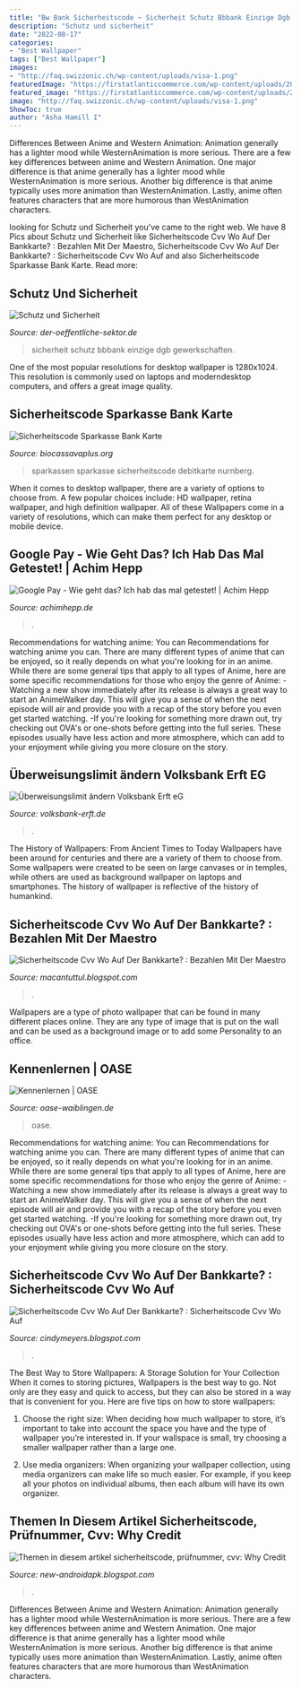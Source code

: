 ```yaml
---
title: "Bw Bank Sicherheitscode ~ Sicherheit Schutz Bbbank Einzige Dgb Gewerkschaften"
description: "Schutz und sicherheit"
date: "2022-08-17"
categories:
- "Best Wallpaper"
tags: ["Best Wallpaper"]
images:
- "http://faq.swizzonic.ch/wp-content/uploads/visa-1.png"
featuredImage: "https://firstatlanticcommerce.com/wp-content/uploads/2020/07/cvc-1.png"
featured_image: "https://firstatlanticcommerce.com/wp-content/uploads/2020/07/cvc-1.png"
image: "http://faq.swizzonic.ch/wp-content/uploads/visa-1.png"
ShowToc: true
author: "Asha Hamill I"
---
```



Differences Between Anime and Western Animation: Animation generally has a lighter mood while WesternAnimation is more serious.
There are a few key differences between anime and Western Animation. One major difference is that anime generally has a lighter mood while WesternAnimation is more serious. Another big difference is that anime typically uses more animation than WesternAnimation. Lastly, anime often features characters that are more humorous than WestAnimation characters.

	

		
looking for Schutz und Sicherheit you've came to the right web. We have 8 Pics about Schutz und Sicherheit like Sicherheitscode Cvv Wo Auf Der Bankkarte? : Bezahlen Mit Der Maestro, Sicherheitscode Cvv Wo Auf Der Bankkarte? : Sicherheitscode Cvv Wo Auf and also Sicherheitscode Sparkasse Bank Karte. Read more:
		
    
## Schutz Und Sicherheit

<img loading=lazy src="https://www.der-oeffentliche-sektor.de/media/img/rus_2014_424.jpg" onerror="this.onerror=null;this.src='https://tse1.mm.bing.net/th?id=OIP.n1KmREz1AXg4lVxBX9kmcwAAAA&amp;pid=15.1';" alt="Schutz und Sicherheit">

_Source: der-oeffentliche-sektor.de_

>sicherheit schutz bbbank einzige dgb gewerkschaften. 

	

One of the most popular resolutions for desktop wallpaper is 1280x1024. This resolution is commonly used on laptops and moderndesktop computers, and offers a great image quality.

    
## Sicherheitscode Sparkasse Bank Karte

<img loading=lazy src="https://api.sparkassen-mediacenter.de/p/171/sp/17100/thumbnail/entry_id/0_tdkf3ine/version/100000/width/1280/height/720/type/3/quality/80" onerror="this.onerror=null;this.src='https://tse1.mm.bing.net/th?id=OIP.u1gyZf1f47phPSQQjVBf7wHaEK&amp;pid=15.1';" alt="Sicherheitscode Sparkasse Bank Karte">

_Source: biocassavaplus.org_

>sparkassen sparkasse sicherheitscode debitkarte nurnberg. 

	

When it comes to desktop wallpaper, there are a variety of options to choose from. A few popular choices include: HD wallpaper, retina wallpaper, and high definition wallpaper. All of these Wallpapers come in a variety of resolutions, which can make them perfect for any desktop or mobile device. 

    
## Google Pay - Wie Geht Das? Ich Hab Das Mal Getestet! | Achim Hepp

<img loading=lazy src="https://achimhepp.de/wp-content/uploads/2018/10/achimhepp_google-pay_wie-geht-das_karte-ausrichten.jpg" onerror="this.onerror=null;this.src='https://tse4.mm.bing.net/th?id=OIP.X1YJxsGMIsGZiS_PLwsWAgAAAA&amp;pid=15.1';" alt="Google Pay - Wie geht das? Ich hab das mal getestet! | Achim Hepp">

_Source: achimhepp.de_

>. 

	

Recommendations for watching anime: You can
Recommendations for watching anime you can. There are many different types of anime that can be enjoyed, so it really depends on what you're looking for in an anime. While there are some general tips that apply to all types of Anime, here are some specific recommendations for those who enjoy the genre of Anime: 
-Watching a new show immediately after its release is always a great way to start an AnimeWalker day. This will give you a sense of when the next episode will air and provide you with a recap of the story before you even get started watching. 
-If you're looking for something more drawn out, try checking out OVA's or one-shots before getting into the full series. These episodes usually have less action and more atmosphere, which can add to your enjoyment while giving you more closure on the story.

    
## Überweisungslimit ändern Volksbank Erft EG

<img loading=lazy src="https://www.volksbank-erft.de/privatkunden/girokonto-kreditkarten/service/ueberweisungslimit-aendern/_jcr_content/parsys/textmitbild/image.img.png/1589534757039/Überweisungslimit.jpg" onerror="this.onerror=null;this.src='https://tse3.mm.bing.net/th?id=OIP.3JsNGgEBBnLSNNQUbyT5_QHaGL&amp;pid=15.1';" alt="Überweisungslimit ändern Volksbank Erft eG">

_Source: volksbank-erft.de_

>. 

	

The History of Wallpapers: From Ancient Times to Today
Wallpapers have been around for centuries and there are a variety of them to choose from. Some wallpapers were created to be seen on large canvases or in temples, while others are used as background wallpaper on laptops and smartphones. The history of wallpaper is reflective of the history of humankind.

    
## Sicherheitscode Cvv Wo Auf Der Bankkarte? : Bezahlen Mit Der Maestro

<img loading=lazy src="https://www.bw-bank.de/content/myif/bwbank/work/filiale/de/home/privatkunden/kreditkarte/wunschpin/_jcr_content/par/section_4/section/imagebox2/image.img.jpg/1561378889243.jpg" onerror="this.onerror=null;this.src='https://tse2.mm.bing.net/th?id=OIP.PpYkkEDxdtpMpxCicOcOvAHaEE&amp;pid=15.1';" alt="Sicherheitscode Cvv Wo Auf Der Bankkarte? : Bezahlen Mit Der Maestro">

_Source: macantuttul.blogspot.com_

>. 

	



Wallpapers are a type of photo wallpaper that can be found in many different places online. They are any type of image that is put on the wall and can be used as a background image or to add some Personality to an office.

    
## Kennenlernen | OASE

<img loading=lazy src="http://oase-waiblingen.de/wp-content/uploads/2012/03/slide-2.jpg" onerror="this.onerror=null;this.src='https://tse2.mm.bing.net/th?id=OIP.A14DQ1TIH1rRh0DY0KOsBQAAAA&amp;pid=15.1';" alt="Kennenlernen | OASE">

_Source: oase-waiblingen.de_

>oase. 

	

Recommendations for watching anime: You can
Recommendations for watching anime you can. There are many different types of anime that can be enjoyed, so it really depends on what you're looking for in an anime. While there are some general tips that apply to all types of Anime, here are some specific recommendations for those who enjoy the genre of Anime: 
-Watching a new show immediately after its release is always a great way to start an AnimeWalker day. This will give you a sense of when the next episode will air and provide you with a recap of the story before you even get started watching. 
-If you're looking for something more drawn out, try checking out OVA's or one-shots before getting into the full series. These episodes usually have less action and more atmosphere, which can add to your enjoyment while giving you more closure on the story.

    
## Sicherheitscode Cvv Wo Auf Der Bankkarte? : Sicherheitscode Cvv Wo Auf

<img loading=lazy src="http://faq.swizzonic.ch/wp-content/uploads/visa-1.png" onerror="this.onerror=null;this.src='https://tse2.mm.bing.net/th?id=OIP.Bcbgxc69FSRR7iOsN5VBiAAAAA&amp;pid=15.1';" alt="Sicherheitscode Cvv Wo Auf Der Bankkarte? : Sicherheitscode Cvv Wo Auf">

_Source: cindymeyers.blogspot.com_

>. 

	

The Best Way to Store Wallpapers: A Storage Solution for Your Collection
When it comes to storing pictures, Wallpapers is the best way to go. Not only are they easy and quick to access, but they can also be stored in a way that is convenient for you. Here are five tips on how to store wallpapers:
1) Choose the right size: When deciding how much wallpaper to store, it’s important to take into account the space you have and the type of wallpaper you’re interested in. If your wallspace is small, try choosing a smaller wallpaper rather than a large one.

2) Use media organizers: When organizing your wallpaper collection, using media organizers can make life so much easier. For example, if you keep all your photos on individual albums, then each album will have its own organizer.

    
## Themen In Diesem Artikel Sicherheitscode, Prüfnummer, Cvv: Why Credit

<img loading=lazy src="https://firstatlanticcommerce.com/wp-content/uploads/2020/07/cvc-1.png" onerror="this.onerror=null;this.src='https://tse3.mm.bing.net/th?id=OIP.-OQDz_twKuatPUtxZ7dprAHaE8&amp;pid=15.1';" alt="Themen in diesem artikel sicherheitscode, prüfnummer, cvv: Why Credit">

_Source: new-androidapk.blogspot.com_

>. 

	

Differences Between Anime and Western Animation: Animation generally has a lighter mood while WesternAnimation is more serious.
There are a few key differences between anime and Western Animation. One major difference is that anime generally has a lighter mood while WesternAnimation is more serious. Another big difference is that anime typically uses more animation than WesternAnimation. Lastly, anime often features characters that are more humorous than WestAnimation characters.

